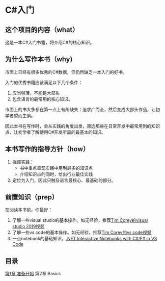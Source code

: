 # C#入门

## 这个项目的内容（what）

这是一本C#入门书籍，将介绍C#的核心知识。

## 为什么写作本书（why)

市面上已经有很多优秀的C#数据，但仍然缺乏一本入门的好书。

入门的优秀书籍应该满足以下几个条件：
1. 应当够薄，不能是大部头
2. 包含语言的最常用的核心知识。

市面上的书大多都在第一点上有所缺失：追求广而全，然后变成大部头作品，让初学者望而生俱。

因此本书在写作时，会从实践的角度出发，筛选那些在日常开发中最常用到的知识点，让初学者了解使用C#开发所需的最基本的知识。

## 本书写作的指导方针（how）

1. 强调实践：
   - 书中重点呈现实践中用到最多的知识点
   - 介绍知识点的同时，给出行业最佳实践
2. 定位为入门，因此只触及语言最核心、最基础的部分。

## 前置知识（prep）

在阅读本书前，你最好：
1. 了解一些visual studio的基本操作。如无经验，推荐[Tim Corey的visual studio 2019视频](https://www.youtube.com/watch?v=9V2En3Cnq6c&t=0s)
2. 了解一些vs code的基本操作。如无经验，推荐[Tim Corey的vs code视频](https://www.youtube.com/watch?v=r5dtl9Uq9V0)
3. 一点notebook的基础知识。[.NET Interactive Notebooks with C#/F# in VS Code](https://www.youtube.com/watch?v=DMYtIJT1OeU)


## 目录

[第1章 准备开始](./中文/第1章%20准备开始.dib)
第2章 Basics
